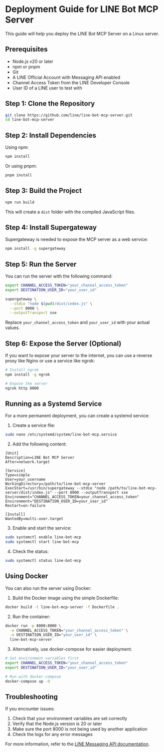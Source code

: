 # Deployment Guide for LINE Bot MCP Server

This guide will help you deploy the LINE Bot MCP Server on a Linux server.

## Prerequisites

- Node.js v20 or later
- npm or pnpm
- Git
- A LINE Official Account with Messaging API enabled
- Channel Access Token from the LINE Developer Console
- User ID of a LINE user to test with

## Step 1: Clone the Repository

```bash
git clone https://github.com/line/line-bot-mcp-server.git
cd line-bot-mcp-server
```

## Step 2: Install Dependencies

Using npm:
```bash
npm install
```

Or using pnpm:
```bash
pnpm install
```

## Step 3: Build the Project

```bash
npm run build
```

This will create a `dist` folder with the compiled JavaScript files.

## Step 4: Install Supergateway

Supergateway is needed to expose the MCP server as a web service:

```bash
npm install -g supergateway
```

## Step 5: Run the Server

You can run the server with the following command:

```bash
export CHANNEL_ACCESS_TOKEN="your_channel_access_token"
export DESTINATION_USER_ID="your_user_id"

supergateway \
  --stdio "node $(pwd)/dist/index.js" \
  --port 8000 \
  --outputTransport sse
```

Replace `your_channel_access_token` and `your_user_id` with your actual values.

## Step 6: Expose the Server (Optional)

If you want to expose your server to the internet, you can use a reverse proxy like Nginx or use a service like ngrok:

```bash
# Install ngrok
npm install -g ngrok

# Expose the server
ngrok http 8000
```

## Running as a Systemd Service

For a more permanent deployment, you can create a systemd service:

1. Create a service file:

```bash
sudo nano /etc/systemd/system/line-bot-mcp.service
```

2. Add the following content:

```
[Unit]
Description=LINE Bot MCP Server
After=network.target

[Service]
Type=simple
User=your_username
WorkingDirectory=/path/to/line-bot-mcp-server
ExecStart=/usr/bin/supergateway --stdio "node /path/to/line-bot-mcp-server/dist/index.js" --port 8000 --outputTransport sse
Environment="CHANNEL_ACCESS_TOKEN=your_channel_access_token"
Environment="DESTINATION_USER_ID=your_user_id"
Restart=on-failure

[Install]
WantedBy=multi-user.target
```

3. Enable and start the service:

```bash
sudo systemctl enable line-bot-mcp
sudo systemctl start line-bot-mcp
```

4. Check the status:

```bash
sudo systemctl status line-bot-mcp
```

## Using Docker

You can also run the server using Docker:

1. Build the Docker image using the simple Dockerfile:

```bash
docker build -t line-bot-mcp-server -f Dockerfile .
```

2. Run the container:

```bash
docker run -p 8000:8000 \
  -e CHANNEL_ACCESS_TOKEN="your_channel_access_token" \
  -e DESTINATION_USER_ID="your_user_id" \
  line-bot-mcp-server
```

3. Alternatively, use docker-compose for easier deployment:

```bash
# Set environment variables first
export CHANNEL_ACCESS_TOKEN="your_channel_access_token"
export DESTINATION_USER_ID="your_user_id"

# Run with docker-compose
docker-compose up -d
```

## Troubleshooting

If you encounter issues:

1. Check that your environment variables are set correctly
2. Verify that the Node.js version is 20 or later
3. Make sure the port 8000 is not being used by another application
4. Check the logs for any error messages

For more information, refer to the [LINE Messaging API documentation](https://developers.line.biz/en/docs/messaging-api/).
